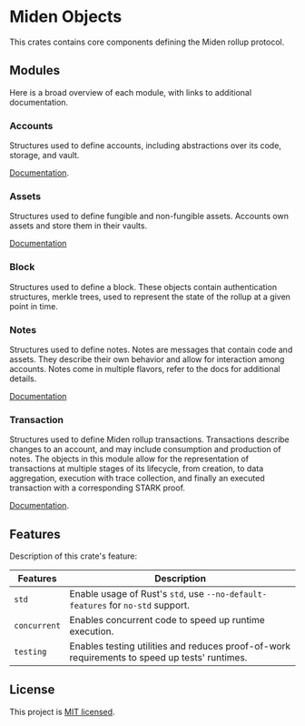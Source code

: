 # Miden Objects

This crates contains core components defining the Miden rollup protocol.

## Modules

Here is a broad overview of each module, with links to additional documentation.


### Accounts

Structures used to define accounts, including abstractions over its code, storage, and vault.

[Documentation](https://0xmiden.github.io/miden-base/account.html).

### Assets

Structures used to define fungible and non-fungible assets. Accounts own assets and store them in their vaults.

[Documentation](https://0xmiden.github.io/miden-base/asset.html)


### Block

Structures used to define a block. These objects contain authentication structures, merkle trees, used to represent the state of the rollup at a given point in time.

### Notes

Structures used to define notes. Notes are messages that contain code and assets. They describe their own behavior and allow for interaction among accounts. Notes come in multiple flavors, refer to the docs for additional details.

[Documentation](https://0xmiden.github.io/miden-base/note.html)

### Transaction

Structures used to define Miden rollup transactions. Transactions describe changes to an account, and may include consumption and production of notes. The objects in this module allow for the representation of transactions at multiple stages of its lifecycle, from creation, to data aggregation, execution with trace collection, and finally an executed transaction with a corresponding STARK proof.

[Documentation](https://0xmiden.github.io/miden-base/transaction.html).

## Features

Description of this crate's feature:

| Features     | Description                                                                                   |
|--------------|-----------------------------------------------------------------------------------------------|
| `std`        | Enable usage of Rust's `std`, use `--no-default-features` for `no-std` support.               |
| `concurrent` | Enables concurrent code to speed up runtime execution.                                        |
| `testing`    | Enables testing utilities and reduces proof-of-work requirements to speed up tests' runtimes. |

## License

This project is [MIT licensed](../../LICENSE).
